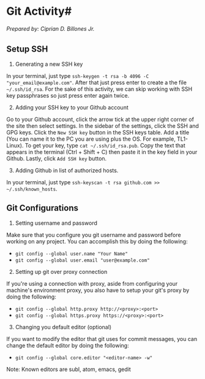 # Git Activity#
###### Prepared by: Ciprian D. Billones Jr. ######

## Setup SSH ##
1. Generating a new SSH key

  In your terminal, just type `ssh-keygen -t rsa -b 4096 -C "your_email@example.com"`. After that just press enter to create a the file `~/.ssh/id_rsa`. For the sake of this activity, we can skip working with SSH key passphrases so just press enter again twice.

2. Adding your SSH key to your Github account

  Go to your Github account, click the arrow tick at the upper right corner of the site then select settings. In the sidebar of the settings, click the SSH and GPG keys. Click the `New SSH key` button in the SSH keys table. Add a title (You can name it to the PC you are using plus the OS. For example, TL1-Linux). To get your key, type `cat ~/.ssh/id_rsa.pub`. Copy the text that appears in the terminal (Ctrl + Shift + C) then paste it in the key field in your Github. Lastly, click `Add SSH key` button.

3. Adding Github in list of authorized hosts.

  In your terminal, just type `ssh-keyscan -t rsa github.com >> ~/.ssh/known_hosts`.

## Git Configurations ##
1. Setting username and password

  Make sure that you configure you git username and password before working on any project. You can accomplish this by doing the following:

  - `git config --global user.name "Your Name"`
  - `git config --global user.email "user@example.com"`

2. Setting up git over proxy connection

  If you're using a connection with proxy, aside from configuring your machine's environment proxy, you also have to setup your git's proxy by doing the following:

  - `git config --global http.proxy http://<proxy>:<port>`
  - `git config --global https.proxy https://<proxy>:<port>`

3. Changing you default editor (optional)

  If you want to modify the editor that git uses for commit messages, you can change the default editor by doing the following:

  - `git config --global core.editor "<editor-name> -w"`

  Note: Known editors are subl, atom, emacs, gedit